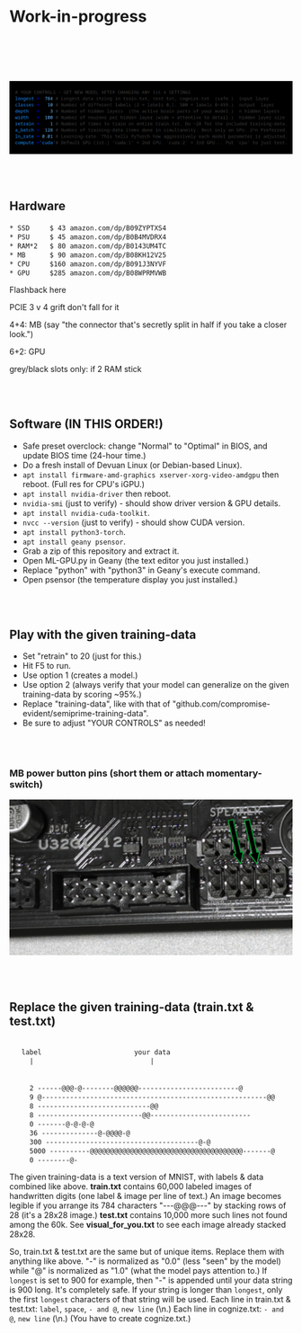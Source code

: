 # Work-in-progress

<p align="center">
  <img src="">
</p>

<br>
<br>

<p align="center">
  <img src="https://raw.githubusercontent.com/compromise-evident/ML-GPU/refs/heads/main/Other/Configurable.png">
</p>

<br>
<br>

## Hardware

```text
* SSD     $ 43 amazon.com/dp/B09ZYPTXS4
* PSU     $ 45 amazon.com/dp/B0B4MVDRX4
* RAM*2   $ 80 amazon.com/dp/B0143UM4TC
* MB      $ 90 amazon.com/dp/B08KH12V25
* CPU     $160 amazon.com/dp/B091J3NYVF
* GPU     $285 amazon.com/dp/B08WPRMVWB
```

Flashback here

PCIE 3 v 4 grift don't fall for it

4+4: MB  (say "the connector that's secretly split in half if you take a closer look.")

6+2: GPU

grey/black slots only: if 2 RAM stick

<br>
<br>

## Software (IN THIS ORDER!)

* Safe preset overclock: change "Normal" to "Optimal" in BIOS, and update BIOS time (24-hour time.)
* Do a fresh install of Devuan Linux (or Debian-based Linux).
* ```apt install firmware-amd-graphics xserver-xorg-video-amdgpu``` then reboot. (Full res for CPU's iGPU.)
* ```apt install nvidia-driver``` then reboot.
* ```nvidia-smi``` (just to verify) - should show driver version & GPU details.
* ```apt install nvidia-cuda-toolkit```.
* ```nvcc --version``` (just to verify) - should show CUDA version.
* ```apt install python3-torch```.
* ```apt install geany psensor```.
* Grab a zip of this repository and extract it.
* Open ML-GPU.py in Geany (the text editor you just installed.)
* Replace "python" with "python3" in Geany's execute command.
* Open psensor (the temperature display you just installed.)

<br>
<br>

## Play with the given training-data

* Set "retrain" to 20 (just for this.)
* Hit F5 to run.
* Use option 1 (creates a model.)
* Use option 2 (always verify that your model can generalize on the given training-data by scoring ~95%.)
* Replace "training-data", like with that of "github.com/compromise-evident/semiprime-training-data".
* Be sure to adjust "YOUR CONTROLS" as needed!

<br>
<br>

### MB power button pins (short them or attach momentary-switch)

<p align="center">
  <img src="https://raw.githubusercontent.com/compromise-evident/ML-GPU/refs/heads/main/Other/Power_button_pins.png">
</p>

<br>
<br>

## Replace the given training-data (train.txt & test.txt)

```text

   label                       your data
     |                             |


     2 ------@@@-@--------@@@@@@-------------------------@
     9 @--------------------------------------------------------@@
     8 ----------------------------@@
     8 --------------------------@@-------------------------
     0 -------@-@-@-@
     36 --------------@-@@@@-@
     300 --------------------------------------@-@
     5000 ----------@@@@@@@@@@@@@@@@@@@@@@@@@@@@@@@@@@@@@@-------@
     0 --------@-

```

The given training-data is a text version of MNIST, with labels & data combined like above.
**train.txt** contains 60,000 labeled images of handwritten digits
(one label & image per line of text.) An image becomes legible if you arrange
its 784 characters "---@@@---" by stacking rows of 28 (it's a 28x28 image.)
**test.txt** contains 10,000 more such lines not found among the 60k.
See **visual_for_you.txt** to see each image
already stacked 28x28.

So, train.txt & test.txt are the same but of unique items.
Replace them with anything like above.
"-" is normalized as "0.0" (less "seen" by the model)
while "@" is normalized as "1.0" (what the model pays attention to.)
If ```longest``` is set to 900 for example,
then "-" is appended until your data string is 900 long.
It's completely safe. If your string is longer than ```longest```,
only the first ```longest``` characters of that string will be used.
Each line in train.txt & test.txt: ```label```, ```space```, ```- and @```, ```new line``` (\n.)
Each line in cognize.txt: ```- and @```, ```new line``` (\n.)
(You have to create cognize.txt.)

